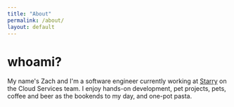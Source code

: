 ```yaml
---
title: "About"
permalink: /about/
layout: default
---
```

# whoami?

My name's Zach and I'm a software engineer currently working at [Starry](https://starry.com/) on the Cloud Services team. I enjoy hands-on development, pet projects, pets, coffee and beer as the bookends to my day, and one-pot pasta.
